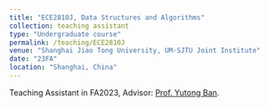 ```yaml
---
title: "ECE2810J, Data Structures and Algorithms"
collection: teaching assistant
type: "Undergraduate course"
permalink: /teaching/ECE2810J
venue: "Shanghai Jiao Tong University, UM-SJTU Joint Institute"
date: "23FA"
location: "Shanghai, China"
---
```

Teaching Assistant in FA2023, Advisor: [Prof. Yutong Ban](https://www.ji.sjtu.edu.cn/about/faculty-staff/faculty-directory/faculty-detail/75745/).
